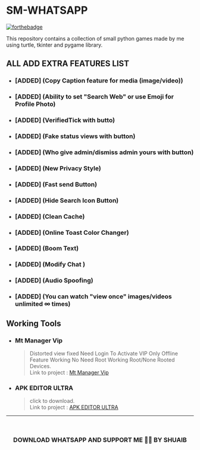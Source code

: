 # SM-WHATSAPP

[![forthebadge](https://forthebadge.com/images/badges/built-with-love.svg)](https://forthebadge.com)

This repository contains a collection of small python games made by me using turtle, tkinter
and pygame library.

## ALL ADD EXTRA FEATURES LIST

* ### [ADDED] (Copy Caption feature for media (image/video))

* ### [ADDED] (Ability to set "Search Web" or use Emoji for Profile Photo)

* ### [ADDED] (VerifiedTick with butto)

* ### [ADDED] (Fake status views with button)

* ### [ADDED] (Who give admin/dismiss admin yours with button)

* ### [ADDED] (New Privacy Style)

* ### [ADDED] (Fast send Button)

* ### [ADDED] (Hide Search Icon Button)

* ### [ADDED] (Clean Cache)

* ### [ADDED] (Online Toast Color Changer)

* ### [ADDED] (Boom Text)

* ### [ADDED] (Modify Chat )

* ### [ADDED] (Audio Spoofing)

* ### [ADDED] (You can watch "view once" images/videos unlimited ∞ times)

## Working Tools

* ### Mt Manager Vip
	> Distorted view fixed Need Login To Activate VIP
Only Offline Feature Working
No Need Root
Working Root/None Rooted Devices.\
	> Link to project : [Mt Manager Vip](https://t.me/shadow_patcher_shakib/510)

* ### APK EDITOR ULTRA
	> click to download.\
	> Link to project : [APK EDITOR ULTRA](https://t.me/shadow_patcher_shakib/28)

***

<br/>
<h3 align="center"> DOWNLOAD WHATSAPP AND SUPPORT ME 🥺🙏 BY SHUAIB
